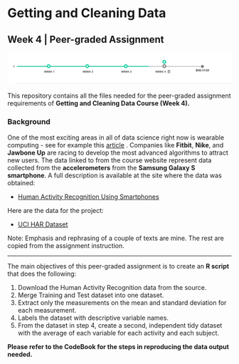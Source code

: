 # Getting and Cleaning Data 
## Week 4 | Peer-graded Assignment

![Week 4 Timeline](https://github.com/coolnumber9/datasciencecoursera/blob/master/Getting_and_Cleaning_Data/images/week4.png)

This repository contains all the files needed for the peer-graded assignment requirements of **Getting and Cleaning Data Course (Week 4).**

### Background
One of the most exciting areas in all of data science right now is wearable computing - see for example this [article](http://www.insideactivitytracking.com/data-science-activity-tracking-and-the-battle-for-the-worlds-top-sports-brand/) . Companies like **Fitbit**, **Nike**, and **Jawbone Up** are racing to develop the most advanced algorithms to attract new users. The data linked to from the course website represent data collected from the **accelerometers** from the **Samsung Galaxy S smartphone**. A full description is available at the site where the data was obtained: 

 * [Human Activity Recognition Using Smartphones](http://archive.ics.uci.edu/ml/datasets/Human+Activity+Recognition+Using+Smartphones)

Here are the data for the project:

 * [UCI HAR Dataset](https://d396qusza40orc.cloudfront.net/getdata%2Fprojectfiles%2FUCI%20HAR%20Dataset.zip)

Note: Emphasis and rephrasing of a couple of texts are mine. The rest are copied from the assignment instruction.

---

The main objectives of this peer-graded assignment is to create an **R script** that does the following:
1. Download the Human Activity Recognition data from the source.
2. Merge Training and Test dataset into one dataset.
3. Extract only the measurements on the mean and standard deviation for each measurement.
4. Labels the dataset with descriptive variable names.
5. From the dataset in step 4, create a second, independent tidy dataset with the average of each variable for each activity and each subject. 

**Please refer to the CodeBook for the steps in reproducing the data output needed.**